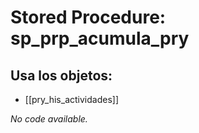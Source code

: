 # Stored Procedure: sp_prp_acumula_pry

## Usa los objetos:
- [[pry_his_actividades]]

*No code available.*
